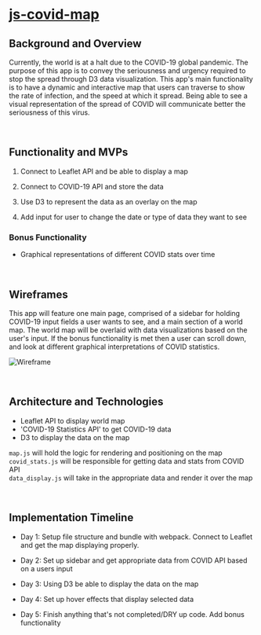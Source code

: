 # [js-covid-map](https://rschaubeck.github.io/js-covid-map/)


## Background and Overview

Currently, the world is at a halt due to the COVID-19 global pandemic. The purpose of this app is to convey the seriousness and urgency required to stop the spread through D3 data visualization. This app's main functionality is to have a dynamic and interactive map that users can traverse to show the rate of infection, and the speed at which it spread. Being able to see a visual representation of the spread of COVID will communicate better the seriousness of this virus.

<br />

## Functionality and MVPs

1. Connect to Leaflet API and be able to display a map

2. Connect to COVID-19 API and store the data

3. Use D3 to represent the data as an overlay on the map

4. Add input for user to change the date or type of data they want to see

  ### Bonus Functionality

* Graphical representations of different COVID stats over time

<br />

## Wireframes

This app will feature one main page, comprised of a sidebar for holding COVID-19 input fields a user wants to see, and a main section of a world map. The world map will be overlaid with data visualizations based on the user's input. If the bonus functionality is met then a user can scroll down, and look at different graphical interpretations of COVID statistics. 

![Wireframe](https://i.imgur.com/1bieQ6P.png)

<br />

## Architecture and Technologies

* Leaflet API to display world map
* 'COVID-19 Statistics API' to get COVID-19 data
* D3 to display the data on the map

`map.js` will hold the logic for rendering and positioning on the map<br />
`covid_stats.js` will be responsible for getting data and stats from COVID API<br />
`data_display.js` will take in the appropriate data and render it over the map<br />

<br />

## Implementation Timeline

* Day 1: Setup file structure and bundle with webpack. Connect to Leaflet and get the map displaying properly.

* Day 2: Set up sidebar and get appropriate data from COVID API based on a users input

* Day 3: Using D3 be able to display the data on the map

* Day 4: Set up hover effects that display selected data

* Day 5: Finish anything that's not completed/DRY up code. Add bonus functionality
